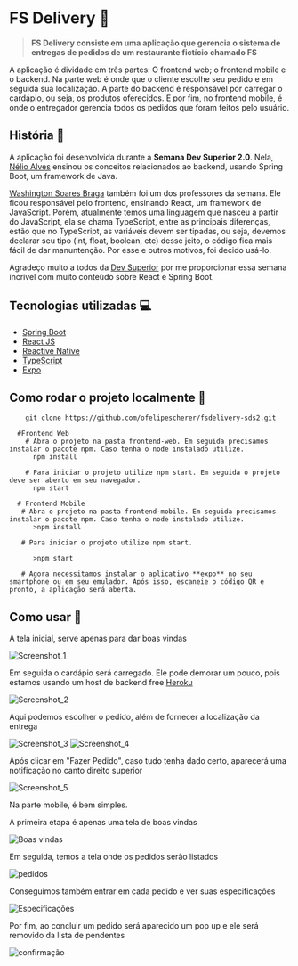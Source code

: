# FS Delivery :truck:
> **FS Delivery consiste em uma aplicação que gerencia o sistema de entregas de pedidos de um restaurante fictício chamado FS**

A aplicação é dividade em três partes: O frontend web; o frontend mobile e o backend. Na parte web é onde que o cliente escolhe seu pedido e em seguida sua localização. A parte do backend é responsável por carregar o cardápio, ou seja, os produtos oferecidos. E por fim, no frontend mobile, é onde o entregador gerencia todos os pedidos que foram feitos pelo usuário. 

## História :blue_book:
A aplicação foi desenvolvida durante a **Semana Dev Superior 2.0**. Nela, [Nélio Alves](https://www.linkedin.com/in/nelio-alves) ensinou os conceitos relacionados ao backend, usando Spring Boot, um framework de Java. 

[Washington Soares Braga](https://www.linkedin.com/in/washington-soares-braga) também foi um dos professores da semana. Ele ficou responsável pelo frontend, ensinando React, um framework de JavaScript. Porém, atualmente temos uma linguagem que nasceu a partir do JavaScript, ela se chama TypeScript, entre as principais diferenças, estão que no TypeScript, as variáveis devem ser tipadas, ou seja, devemos declarar seu tipo (int, float, boolean, etc) desse jeito, o código fica mais fácil de dar manuntenção. Por esse e outros motivos, foi decido usá-lo.

Agradeço muito a todos da [Dev Superior](https://youtube.com/devsuperior) por me proporcionar essa semana incrível com muito conteúdo sobre React e Spring Boot.

## Tecnologias utilizadas :computer:
- [Spring Boot](https://spring.io/projects/spring-boot)
- [React JS](https://reactjs.org) 
- [Reactive Native](https://reactnative.dev)
- [TypeScript](https://www.typescriptlang.org)
- [Expo](https://expo.io)

## Como rodar o projeto localmente :open_file_folder:
```# Para testar a aplicação localmente você precisa clonar o repositório. Em seu git bash use
    git clone https://github.com/ofelipescherer/fsdelivery-sds2.git
    
  #Frontend Web
    # Abra o projeto na pasta frontend-web. Em seguida precisamos instalar o pacote npm. Caso tenha o node instalado utilize.
      npm install  

    # Para iniciar o projeto utilize npm start. Em seguida o projeto deve ser aberto em seu navegador.
      npm start

  # Frontend Mobile
   # Abra o projeto na pasta frontend-mobile. Em seguida precisamos instalar o pacote npm. Caso tenha o node instalado utilize.
      >npm install  

   # Para iniciar o projeto utilize npm start.

      >npm start

   # Agora necessitamos instalar o aplicativo **expo** no seu smartphone ou em seu emulador. Após isso, escaneie o código QR e pronto, a aplicação será aberta.
   ```


## Como usar :raising_hand:
A tela inicial, serve apenas para dar boas vindas

![Screenshot_1](https://user-images.githubusercontent.com/62115215/110243621-f37f4600-7f39-11eb-8099-105402b47d5a.png)

Em seguida o cardápio será carregado. Ele pode demorar um pouco, pois estamos usando um host de backend free [Heroku](https://www.heroku.com)

![Screenshot_2](https://user-images.githubusercontent.com/62115215/110243714-4953ee00-7f3a-11eb-99a2-b27830a560ec.png)

Aqui podemos escolher o pedido, além de fornecer a localização da entrega

![Screenshot_3](https://user-images.githubusercontent.com/62115215/110243771-8f10b680-7f3a-11eb-8d89-46cb39a62143.png)
![Screenshot_4](https://user-images.githubusercontent.com/62115215/110243769-8ddf8980-7f3a-11eb-82ce-1544742513dc.png)

Após clicar em "Fazer Pedido", caso tudo tenha dado certo, aparecerá uma notificação no canto direito superior

![Screenshot_5](https://user-images.githubusercontent.com/62115215/110243840-e0b94100-7f3a-11eb-963a-accbe8f18072.png)

Na parte mobile, é bem simples.

A primeira etapa é apenas uma tela de boas vindas

![Boas vindas](https://user-images.githubusercontent.com/62115215/110244092-eebb9180-7f3b-11eb-840a-8ad6ada1c5ef.jpeg)

Em seguida, temos a tela onde os pedidos serão listados

![pedidos](https://user-images.githubusercontent.com/62115215/110244095-ef542800-7f3b-11eb-9598-433d36216a38.jpeg)

Conseguimos também entrar em cada pedido e ver suas especificações

![Especificações](https://user-images.githubusercontent.com/62115215/110244094-eebb9180-7f3b-11eb-9f06-7e1c2a558d92.jpeg)

Por fim, ao concluir um pedido será aparecido um pop up e ele será removido da lista de pendentes

![confirmação](https://user-images.githubusercontent.com/62115215/110244091-ee22fb00-7f3b-11eb-976e-d8d36db50d89.jpeg)
